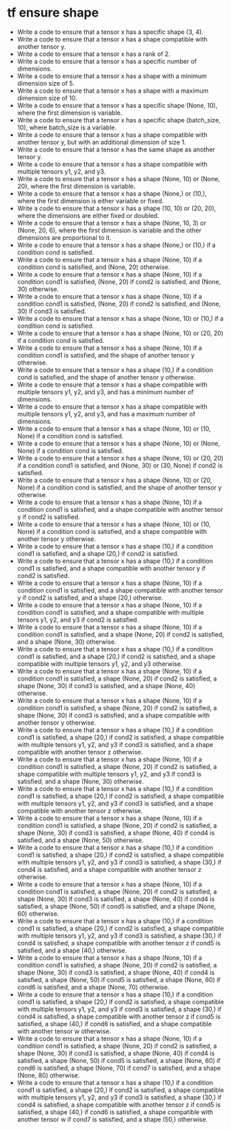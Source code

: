 # tf ensure shape

- Write a code to ensure that a tensor x has a specific shape (3, 4).
- Write a code to ensure that a tensor x has a shape compatible with another tensor y.
- Write a code to ensure that a tensor x has a rank of 2.
- Write a code to ensure that a tensor x has a specific number of dimensions.
- Write a code to ensure that a tensor x has a shape with a minimum dimension size of 5.
- Write a code to ensure that a tensor x has a shape with a maximum dimension size of 10.
- Write a code to ensure that a tensor x has a specific shape (None, 10), where the first dimension is variable.
- Write a code to ensure that a tensor x has a specific shape (batch_size, 10), where batch_size is a variable.
- Write a code to ensure that a tensor x has a shape compatible with another tensor y, but with an additional dimension of size 1.
- Write a code to ensure that a tensor x has the same shape as another tensor y.
- Write a code to ensure that a tensor x has a shape compatible with multiple tensors y1, y2, and y3.
- Write a code to ensure that a tensor x has a shape (None, 10) or (None, 20), where the first dimension is variable.
- Write a code to ensure that a tensor x has a shape (None,) or (10,), where the first dimension is either variable or fixed.
- Write a code to ensure that a tensor x has a shape (10, 10) or (20, 20), where the dimensions are either fixed or doubled.
- Write a code to ensure that a tensor x has a shape (None, 10, 3) or (None, 20, 6), where the first dimension is variable and the other dimensions are proportional to it.
- Write a code to ensure that a tensor x has a shape (None,) or (10,) if a condition cond is satisfied.
- Write a code to ensure that a tensor x has a shape (None, 10) if a condition cond is satisfied, and (None, 20) otherwise.
- Write a code to ensure that a tensor x has a shape (None, 10) if a condition cond1 is satisfied, (None, 20) if cond2 is satisfied, and (None, 30) otherwise.
- Write a code to ensure that a tensor x has a shape (None, 10) if a condition cond1 is satisfied, (None, 20) if cond2 is satisfied, and (None, 30) if cond3 is satisfied.
- Write a code to ensure that a tensor x has a shape (None, 10) or (10,) if a condition cond is satisfied.
- Write a code to ensure that a tensor x has a shape (None, 10) or (20, 20) if a condition cond is satisfied.
- Write a code to ensure that a tensor x has a shape (None, 10) if a condition cond1 is satisfied, and the shape of another tensor y otherwise.
- Write a code to ensure that a tensor x has a shape (10,) if a condition cond is satisfied, and the shape of another tensor y otherwise.
- Write a code to ensure that a tensor x has a shape compatible with multiple tensors y1, y2, and y3, and has a minimum number of dimensions.
- Write a code to ensure that a tensor x has a shape compatible with multiple tensors y1, y2, and y3, and has a maximum number of dimensions.
- Write a code to ensure that a tensor x has a shape (None, 10) or (10, None) if a condition cond is satisfied.
- Write a code to ensure that a tensor x has a shape (None, 10) or (None, None) if a condition cond is satisfied.
- Write a code to ensure that a tensor x has a shape (None, 10) or (20, 20) if a condition cond1 is satisfied, and (None, 30) or (30, None) if cond2 is satisfied.
- Write a code to ensure that a tensor x has a shape (None, 10) or (20, None) if a condition cond is satisfied, and the shape of another tensor y otherwise.
- Write a code to ensure that a tensor x has a shape (None, 10) if a condition cond1 is satisfied, and a shape compatible with another tensor y if cond2 is satisfied.
- Write a code to ensure that a tensor x has a shape (None, 10) or (10, None) if a condition cond is satisfied, and a shape compatible with another tensor y otherwise.
- Write a code to ensure that a tensor x has a shape (10,) if a condition cond1 is satisfied, and a shape (20,) if cond2 is satisfied.
- Write a code to ensure that a tensor x has a shape (10,) if a condition cond1 is satisfied, and a shape compatible with another tensor y if cond2 is satisfied.
- Write a code to ensure that a tensor x has a shape (None, 10) if a condition cond1 is satisfied, and a shape compatible with another tensor y if cond2 is satisfied, and a shape (20,) otherwise.
- Write a code to ensure that a tensor x has a shape (None, 10) if a condition cond1 is satisfied, and a shape compatible with multiple tensors y1, y2, and y3 if cond2 is satisfied.
- Write a code to ensure that a tensor x has a shape (None, 10) if a condition cond1 is satisfied, and a shape (None, 20) if cond2 is satisfied, and a shape (None, 30) otherwise.
- Write a code to ensure that a tensor x has a shape (10,) if a condition cond1 is satisfied, and a shape (20,) if cond2 is satisfied, and a shape compatible with multiple tensors y1, y2, and y3 otherwise.
- Write a code to ensure that a tensor x has a shape (None, 10) if a condition cond1 is satisfied, a shape (None, 20) if cond2 is satisfied, a shape (None, 30) if cond3 is satisfied, and a shape (None, 40) otherwise.
- Write a code to ensure that a tensor x has a shape (None, 10) if a condition cond1 is satisfied, a shape (None, 20) if cond2 is satisfied, a shape (None, 30) if cond3 is satisfied, and a shape compatible with another tensor y otherwise.
- Write a code to ensure that a tensor x has a shape (10,) if a condition cond1 is satisfied, a shape (20,) if cond2 is satisfied, a shape compatible with multiple tensors y1, y2, and y3 if cond3 is satisfied, and a shape compatible with another tensor z otherwise.
- Write a code to ensure that a tensor x has a shape (None, 10) if a condition cond1 is satisfied, a shape (None, 20) if cond2 is satisfied, a shape compatible with multiple tensors y1, y2, and y3 if cond3 is satisfied, and a shape (None, 30) otherwise.
- Write a code to ensure that a tensor x has a shape (10,) if a condition cond1 is satisfied, a shape (20,) if cond2 is satisfied, a shape compatible with multiple tensors y1, y2, and y3 if cond3 is satisfied, and a shape compatible with another tensor z otherwise.
- Write a code to ensure that a tensor x has a shape (None, 10) if a condition cond1 is satisfied, a shape (None, 20) if cond2 is satisfied, a shape (None, 30) if cond3 is satisfied, a shape (None, 40) if cond4 is satisfied, and a shape (None, 50) otherwise.
- Write a code to ensure that a tensor x has a shape (10,) if a condition cond1 is satisfied, a shape (20,) if cond2 is satisfied, a shape compatible with multiple tensors y1, y2, and y3 if cond3 is satisfied, a shape (30,) if cond4 is satisfied, and a shape compatible with another tensor z otherwise.
- Write a code to ensure that a tensor x has a shape (None, 10) if a condition cond1 is satisfied, a shape (None, 20) if cond2 is satisfied, a shape (None, 30) if cond3 is satisfied, a shape (None, 40) if cond4 is satisfied, a shape (None, 50) if cond5 is satisfied, and a shape (None, 60) otherwise.
- Write a code to ensure that a tensor x has a shape (10,) if a condition cond1 is satisfied, a shape (20,) if cond2 is satisfied, a shape compatible with multiple tensors y1, y2, and y3 if cond3 is satisfied, a shape (30,) if cond4 is satisfied, a shape compatible with another tensor z if cond5 is satisfied, and a shape (40,) otherwise.
- Write a code to ensure that a tensor x has a shape (None, 10) if a condition cond1 is satisfied, a shape (None, 20) if cond2 is satisfied, a shape (None, 30) if cond3 is satisfied, a shape (None, 40) if cond4 is satisfied, a shape (None, 50) if cond5 is satisfied, a shape (None, 60) if cond6 is satisfied, and a shape (None, 70) otherwise.
- Write a code to ensure that a tensor x has a shape (10,) if a condition cond1 is satisfied, a shape (20,) if cond2 is satisfied, a shape compatible with multiple tensors y1, y2, and y3 if cond3 is satisfied, a shape (30,) if cond4 is satisfied, a shape compatible with another tensor z if cond5 is satisfied, a shape (40,) if cond6 is satisfied, and a shape compatible with another tensor w otherwise.
- Write a code to ensure that a tensor x has a shape (None, 10) if a condition cond1 is satisfied, a shape (None, 20) if cond2 is satisfied, a shape (None, 30) if cond3 is satisfied, a shape (None, 40) if cond4 is satisfied, a shape (None, 50) if cond5 is satisfied, a shape (None, 60) if cond6 is satisfied, a shape (None, 70) if cond7 is satisfied, and a shape (None, 80) otherwise.
- Write a code to ensure that a tensor x has a shape (10,) if a condition cond1 is satisfied, a shape (20,) if cond2 is satisfied, a shape compatible with multiple tensors y1, y2, and y3 if cond3 is satisfied, a shape (30,) if cond4 is satisfied, a shape compatible with another tensor z if cond5 is satisfied, a shape (40,) if cond6 is satisfied, a shape compatible with another tensor w if cond7 is satisfied, and a shape (50,) otherwise.